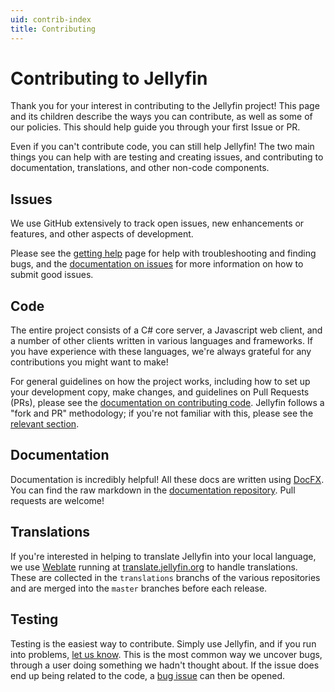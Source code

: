 ```yaml
---
uid: contrib-index
title: Contributing
---
```


# Contributing to Jellyfin

Thank you for your interest in contributing to the Jellyfin project! This page and its children describe the ways you can contribute, as well as some of our policies. This should help guide you through your first Issue or PR.

Even if you can't contribute code, you can still help Jellyfin! The two main things you can help with are testing and creating issues, and contributing to documentation, translations, and other non-code components.

## Issues

We use GitHub extensively to track open issues, new enhancements or features, and other aspects of development.

Please see the [getting help](xref:getting-help) page for help with troubleshooting and finding bugs, and the [documentation on issues](xref:contrib-issues) for more information on how to submit good issues.

## Code

The entire project consists of a C# core server, a Javascript web client, and a number of other clients written in various languages and frameworks. If you have experience with these languages, we're always grateful for any contributions you might want to make!

For general guidelines on how the project works, including how to set up your development copy, make changes, and guidelines on Pull Requests (PRs), please see the [documentation on contributing code](xref:contrib-development). Jellyfin follows a "fork and PR" methodology; if you're not familiar with this, please see the [relevant section](xref:contrib-development#set-up-your-copy-of-the-repo).

## Documentation

Documentation is incredibly helpful! All these docs are written using [DocFX](https://dotnet.github.io/docfx/). You can find the raw markdown in the [documentation repository](https://github.com/jellyfin/jellyfin-docs). Pull requests are welcome!

## Translations

If you're interested in helping to translate Jellyfin into your local language, we use [Weblate](https://weblate.org/en/) running at [translate.jellyfin.org](https://translate.jellyfin.org) to handle translations. These are collected in the `translations` branchs of the various repositories and are merged into the `master` branches before each release.

## Testing

Testing is the easiest way to contribute. Simply use Jellyfin, and if you run into problems, [let us know](xref:getting-help). This is the most common way we uncover bugs, through a user doing something we hadn't thought about. If the issue does end up being related to the code, a [bug issue](xref:contrib-issues#reporting-bugs) can then be opened.
